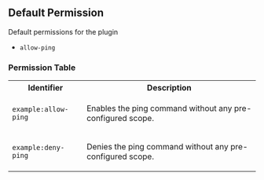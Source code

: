 ## Default Permission

Default permissions for the plugin

- `allow-ping`

### Permission Table 

<table>
<tr>
<th>Identifier</th>
<th>Description</th>
</tr>


<tr>
<td>

`example:allow-ping`

</td>
<td>

Enables the ping command without any pre-configured scope.

</td>
</tr>

<tr>
<td>

`example:deny-ping`

</td>
<td>

Denies the ping command without any pre-configured scope.

</td>
</tr>
</table>
